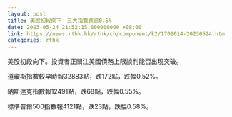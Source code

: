 ```yaml
---
layout: post
title: 美股初段向下　三大指數跌逾0.5%
date: 2023-05-24 21:52:15.000000000 +08:00
link: https://news.rthk.hk/rthk/ch/component/k2/1702014-20230524.htm
categories: rthk
---
```


美股初段向下。投資者正關注美國債務上限談判能否出現突破。

道瓊斯指數較早時報32883點，跌172點，跌幅0.52%。

納斯達克指數報12491點，跌68點，跌幅0.55%。

標準普爾500指數報4121點，跌23點，跌幅0.58%。
